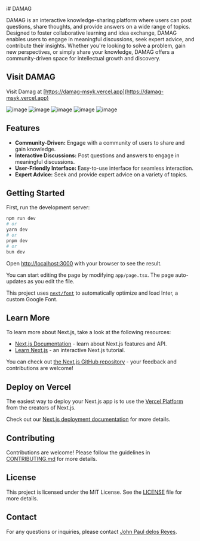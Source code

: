 i# DAMAG

DAMAG is an interactive knowledge-sharing platform where users can post questions, share thoughts, and provide answers on a wide range of topics. Designed to foster collaborative learning and idea exchange, DAMAG enables users to engage in meaningful discussions, seek expert advice, and contribute their insights. Whether you're looking to solve a problem, gain new perspectives, or simply share your knowledge, DAMAG offers a community-driven space for intellectual growth and discovery.

## Visit DAMAG
Visit Damag at [https://damag-msyk.vercel.app](https://damag-msyk.vercel.app)

![image](https://github.com/user-attachments/assets/bc3cb64c-2887-4984-a826-452b666b4628)
![image](https://github.com/user-attachments/assets/3ab0072a-d698-4a3c-b31e-161337eb0069)
![image](https://github.com/user-attachments/assets/ae6e4160-5c76-4d4b-9bb9-0bb58120ddf9)
![image](https://github.com/user-attachments/assets/4ec9386b-ea0b-40ed-85ee-fb81f99c2a56)
![image](https://github.com/user-attachments/assets/e1b6b431-1d79-4574-a620-2c0d619fa9d5)

## Features
- **Community-Driven:** Engage with a community of users to share and gain knowledge.
- **Interactive Discussions:** Post questions and answers to engage in meaningful discussions.
- **User-Friendly Interface:** Easy-to-use interface for seamless interaction.
- **Expert Advice:** Seek and provide expert advice on a variety of topics.

## Getting Started
First, run the development server:
```bash
npm run dev
# or
yarn dev
# or
pnpm dev
# or
bun dev
```
Open [http://localhost:3000](http://localhost:3000) with your browser to see the result.

You can start editing the page by modifying `app/page.tsx`. The page auto-updates as you edit the file.

This project uses [`next/font`](https://nextjs.org/docs/basic-features/font-optimization) to automatically optimize and load Inter, a custom Google Font.

## Learn More
To learn more about Next.js, take a look at the following resources:
- [Next.js Documentation](https://nextjs.org/docs) - learn about Next.js features and API.
- [Learn Next.js](https://nextjs.org/learn) - an interactive Next.js tutorial.

You can check out [the Next.js GitHub repository](https://github.com/vercel/next.js/) - your feedback and contributions are welcome!

## Deploy on Vercel
The easiest way to deploy your Next.js app is to use the [Vercel Platform](https://vercel.com/new?utm_medium=default-template&filter=next.js&utm_source=create-next-app&utm_campaign=create-next-app-readme) from the creators of Next.js.

Check out our [Next.js deployment documentation](https://nextjs.org/docs/deployment) for more details.

## Contributing
Contributions are welcome! Please follow the guidelines in [CONTRIBUTING.md](CONTRIBUTING.md) for more details.

## License
This project is licensed under the MIT License. See the [LICENSE](LICENSE) file for more details.

## Contact
For any questions or inquiries, please contact [John Paul delos Reyes](https://github.com/delosreyesjohnpaul).